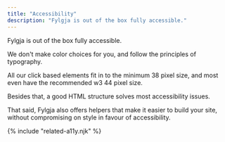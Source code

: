 ```yaml
---
title: "Accessibility"
description: "Fylgja is out of the box fully accessible."
---
```


Fylgja is out of the box fully accessible.

We don't make color choices for you, and follow the principles of typography.

All our click based elements fit in to the minimum 38 pixel size,
and most even have the recommended w3 44 pixel size.

Besides that, a good HTML structure solves most accessibility issues.

That said, Fylgja also offers helpers that make it easier to build your site,
without compromising on style in favour of accessibility.

{% include "related-a11y.njk" %}
